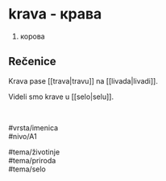 # krava - крава

1. корова  

## Rečenice

Krava pase [[trava|travu]] na [[livada|livadi]].  

Videli smo krave u [[selo|selu]].  

<br>

#vrsta/imenica  
#nivo/A1  

#tema/životinje  
#tema/priroda  
#tema/selo  
